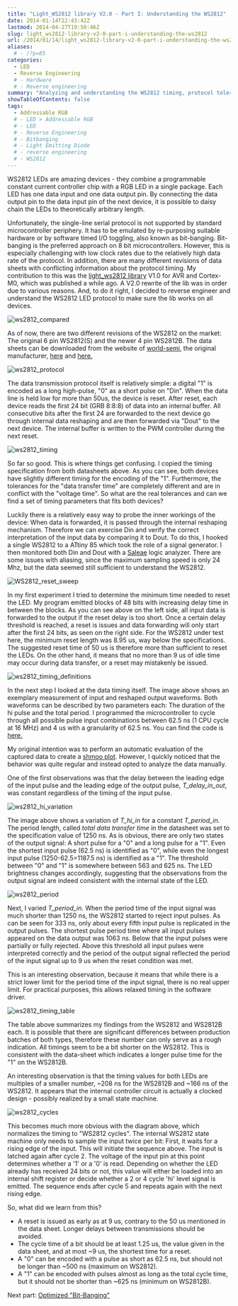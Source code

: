 ```yaml
---
title: "Light_WS2812 library V2.0 - Part I: Understanding the WS2812"
date: 2014-01-14T22:43:42Z
lastmod: 2014-04-27T19:50:46Z
slug: light_ws2812-library-v2-0-part-i-understanding-the-ws2812
url: /2014/01/14/light_ws2812-library-v2-0-part-i-understanding-the-ws2812/
aliases:
  # - /?p=85
categories:
  - LED
  - Reverse Engineering
  # - Hardware
  # - Reverse engineering
summary: "Analyzing and understanding the WS2812 timing, protocol tolerances, and hardware behavior to enable a reliable driver implementation."
showTableOfContents: false
tags:
  - Addressable RGB
  # - LED > Addressable RGB
  # - LED
  # - Reverse Engineering
  # - Bitbanging
  # - Light Emitting Diode
  # - reverse engineering
  # - WS2812
---
```


WS2812 LEDs are amazing devices - they combine a programmable constant current controller chip with a RGB LED in a single package. Each LED has one data input and one data output pin. By connecting the data output pin to the data input pin of the next device, it is possible to daisy chain the LEDs to theoretically arbitrary length.

Unfortunately, the single-line serial protocol is not supported by standard microcontroller periphery. It has to be emulated by re-purposing suitable hardware or by software timed I/O toggling, also known as bit-banging. Bit-banging is the preferred approach on 8 bit microcontrollers. However, this is especially challenging with low clock rates due to the relatively high data rate of the protocol. In addition, there are many different revisions of data sheets with conflicting information about the protocol timing. My contribution to this was the [light_ws2812 library](https://github.com/cpldcpu/light_ws2812/) V1.0 for AVR and Cortex-M0, which was published a while ago. A V2.0 rewrite of the lib was in order due to various reasons. And, to do it right, I decided to reverse engineer and understand the WS2812 LED protocol to make sure the lib works on all devices.

![ws2812_compared](featured.jpg)



As of now, there are two different revisions of the WS2812 on the market: The original 6 pin WS2812(S) and the newer 4 pin WS2812B. The data sheets can be downloaded from the website of [world-semi](https://www.world-semi.com), the original manufacturer, [here](http://www.world-semi.com/uploads/soft/130222/1-130222154S6.pdf) and [here.](http://www.world-semi.com/uploads/soft/130904/1_1500205981.pdf)

![ws2812_protocol](ws2812_protocol.png)

The data transmission protocol itself is relatively simple: a digital "1" is encoded as a long high-pulse, "0" as a short pulse on "Din". When the data line is held low for more than 50us, the device is reset. After reset, each device reads the first 24 bit (GRB 8:8:8) of data into an internal buffer. All consecutive bits after the first 24 are forwarded to the next device go through internal data reshaping and are then forwarded via "Dout" to the next device. The internal buffer is written to the PWM controller during the next reset.

![ws2812_timing](ws2812_timing.png)

So far so good. This is where things get confusing. I copied the timing specification from both datasheets above. As you can see, both devices have slightly different timing for the encoding of the "1". Furthermore, the tolerances for the "data transfer time" are completely different and are in conflict with the "voltage time". So what are the real tolerances and can we find a set of timing parameters that fits both devices?

Luckily there is a relatively easy way to probe the inner workings of the device: When data is forwarded, it is passed through the internal reshaping mechanism. Therefore we can exercise Din and verify the correct interpretation of the input data by comparing it to Dout. To do this, I hooked a single WS2812 to a ATtiny 85 which took the role of a signal generator. I then monitored both Din and Dout with a [Saleae](http://www.saleae.com/) logic analyzer. There are some issues with aliasing, since the maximum sampling speed is only 24 Mhz, but the data seemed still sufficient to understand the WS2812.

![WS2812_reset_sweep](ws2812_reset_sweep.png)

In my first experiment I tried to determine the minimum time needed to reset the LED. My program emitted blocks of 48 bits with increasing delay time in between the blocks. As you can see above on the left side, all input data is forwarded to the output if the reset delay is too short. Once a certain delay threshold is reached, a reset is issues and data forwarding will only start after the first 24 bits, as seen on the right side. For the WS2812 under test here, the minimum reset length was 8.95 us, way below the specifications. The suggested reset time of 50 us is therefore more than sufficient to reset the LEDs. On the other hand, it means that no more than 9 us of idle time may occur during data transfer, or a reset may mistakenly be issued.

![ws2812_timing_definitions](ws2812_timing_definitions1.png)

In the next step I looked at the data timing itself. The image above shows an exemplary measurement of input and reshaped output waveforms. Both waveforms can be described by two parameters each: The duration of the hi pulse and the total period. I programmed the microcontroller to cycle through all possible pulse input combinations between 62.5 ns (1 CPU cycle at 16 MHz) and 4 us with a granularity of 62.5 ns. You can find the code is [here.](https://gist.github.com/cpldcpu/8387639#file-gistfile1-c)

My original intention was to perform an automatic evaluation of the captured data to create a [shmoo plot](http://en.wikipedia.org/wiki/Schmoo_plot). However, I quickly noticed that the behavior was quite regular and instead opted to analyze the data manually.

One of the first observations was that the delay between the leading edge of the input pulse and the leading edge of the output pulse, *T_delay_in_out*, was constant regardless of the timing of the input pulse.

![ws2812_hi_variation](ws2812_hi_variation1.png)

The image above shows a variation of *T_hi_in* for a constant *T_period_in*. The period length, called *total data transfer time* in the datasheet was set to the specification value of 1250 ns. As is obvious, there are only two states of the output signal: A short pulse for a "0" and a long pulse for a "1". Even the shortest input pulse (62.5 ns) is identified as "0", while even the longest input pulse (1250-62.5=1187.5 ns) is identified as a "1". The threshold between "0" and "1" is somewhere between 563 and 625 ns. The LED brightness changes accordingly, suggesting that the observations from the output signal are indeed consistent with the internal state of the LED.

![ws2812_period](ws2812_period.png)

Next, I varied *T_period_in*. When the period time of the input signal was much shorter than 1250 ns, the WS2812 started to reject input pulses. As can be seen for 333 ns, only about every fifth input pulse is replicated in the output pulses. The shortest pulse period time where all input pulses appeared on the data output was 1063 ns. Below that the input pulses were partially or fully rejected. Above this threshold all input pulses were interpreted correctly and the period of the output signal reflected the period of the input signal up to 9 us when the reset condition was met.

This is an interesting observation, because it means that while there is a strict lower limit for the period time of the input signal, there is no real upper limit. For practical purposes, this allows relaxed timing in the software driver.

![ws2812_timing_table](ws2812_timing_table.png)

The table above summarizes my findings from the WS2812 and WS2812B each. It is possible that there are significant differences between production batches of both types, therefore these number can only serve as a rough indication. All timings seem to be a bit shorter on the WS2812. This is consistent with the data-sheet which indicates a longer pulse time for the "1" on the WS2812B.

An interesting observation is that the timing values for both LEDs are multiples of a smaller number, ~208 ns for the WS2812B and ~166 ns of the WS2812. It appears that the internal controller circuit is actually a clocked design - possibly realized by a small state machine.

![ws2812_cycles](ws2812_cycles.png)

This becomes much more obvious with the diagram above, which normalizes the timing to "WS2812 cycles". The internal WS2812 state machine only needs to sample the input twice per bit: First, it waits for a rising edge of the input. This will initiate the sequence above. The input is latched again after cycle 2. The voltage of the input pin at this point determines whether a '1' or a '0' is read. Depending on whether the LED already has received 24 bits or not, this value will either be loaded into an internal shift register or decide whether a 2 or 4 cycle 'hi' level signal is emitted. The sequence ends after cycle 5 and repeats again with the next rising edge.

So, what did we learn from this?

- A reset is issued as early as at 9 us, contrary to the 50 us mentioned in the data sheet. Longer delays between transmissions should be avoided.
- The cycle time of a bit should be at least 1.25 us, the value given in the data sheet, and at most ~9 us, the shortest time for a reset.
- A "0" can be encoded with a pulse as short as 62.5 ns, but should not be longer than ~500 ns (maximum on WS2812).
- A "1" can be encoded with pulses almost as long as the total cycle time, but it should not be shorter than ~625 ns (minimum on WS2812B).

Next part: [Optimized "Bit-Banging"](/2014/01/19/light_ws2812-library-v2-0/)
